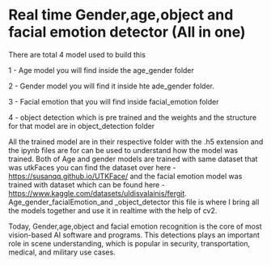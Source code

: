 # Real time Gender,age,object and facial emotion detector (All in one)

There are total 4 model used to build this


1 - Age model you will find inside the age_gender folder

2 - Gender model you will find it inside hte ade_gender folder.

3 - Facial emotion that you will find inside facial_emotion folder 

4 - object detection which is pre trained and the weights and the structure for that model are in object_detection folder


All the trained model are in their respective folder with the .h5 extension and the ipynb files are for can be used to understand how the model was trained.
Both of Age and gender models are trained with same dataset that was utkFaces you can find the dataset over here - https://susanqq.github.io/UTKFace/
and the facial emotion model was trained with dataset which can be found here - https://www.kaggle.com/datasets/uldisvalainis/fergit.
Age_gender_facialEmotion_and _object_detector this file is where I bring all the models together and use it in realtime with the help of cv2.


Today, Gender,age,object and facial emotion recognition is the core of most vision-based AI software and programs. This detections plays an important role in scene understanding, which is popular in security, transportation, medical, and military use cases.
